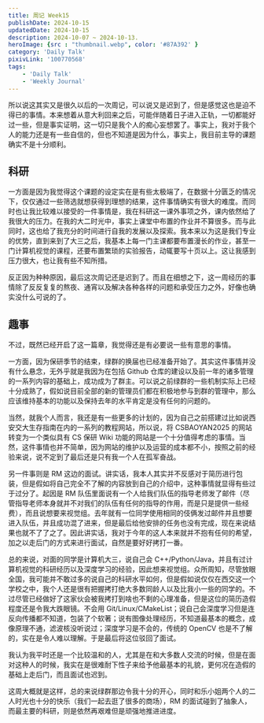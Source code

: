 ```yaml
---
title: 周记 Week15
publishDate: 2024-10-15
updatedDate: 2024-10-15
description: 2024-10-07 ~ 2024-10-13.
heroImage: {src : "thumbnail.webp", color: '#87A392' }
category: 'Daily Talk'
pixivLink: '100770568'
tags:
    - 'Daily Talk'
    - 'Weekly Journal'
---
```


所以说这其实又是很久以后的一次周记，可以说又是迟到了，但是感觉这也是迫不得已的事情。本来想着从意大利回来之后，可能伴随着日子进入正轨，一切都能好过一些，但是事实证明，这一切只是我个人的痴心妄想罢了。事实上，我对于我个人的能力还是有一些自信的，但也不知道是因为什么，事实上，我目前主导的课题确实不是十分顺利。

## 科研

一方面是因为我觉得这个课题的设定实在是有些太极端了，在数据十分匮乏的情况下，仅仅通过一些筛选就想获得到理想的结果，这件事情确实有很大的难度。而同时也让我比较难以接受的一件事情是，我在科研这一课外事项之外，课内依然给了我很大的压力。在我的大二时光中，事实上课堂中布置的作业并不算很多。而与此同时，这也给了我充分的时间进行自我的发展以及探索。我本来以为这是我们专业的优势，直到来到了大三之后，我基本上每一门主课都要布置漫长的作业，甚至一门计算机视觉的课程，还要布置繁琐的实验报告，动辄要写十页以上。这让我感到压力很大，也让我有些不知所措。

反正因为种种原因，最后这次周记还是迟到了。而且在细想之下，这一周经历的事情除了反反复复的熬夜、通宵以及解决各种各样的问题和承受压力之外，好像也确实没什么可说的了。

## 趣事

不过，既然已经开启了这一篇章，我觉得还是有必要说一些有意思的事情。

一方面，因为保研季节的结束，绿群的换届也已经准备开始了。其实这件事情并没有什么悬念，无外乎就是我因为在包括 Github 仓库的建设以及前一年的诸多管理的一系列内容的基础上，成功成为了群主。可以说之前绿群的一些机制实际上已经十分成熟了，假如说目前全部的新的管理员们都在积极地参与到群的管理中，那么应该维持基本的功能以及保持去年的水平肯定是没有任何的问题的。

当然，就我个人而言，我还是有一些更多的计划的，因为自己之前搭建过比如说西安交大生存指南在内的一系列的教程网站，所以说，将 CSBAOYAN2025 的网站转变为一个类似具有 CS 保研 Wiki 功能的网站是一个十分值得考虑的事情。当然，这件事情也并不简单，因为网站的维护以及运营的成本都不小，按照之前的经验来说，说不定到了最后还是只有我一个人在孤军奋战。

另一件事则是 RM 这边的面试。讲实话，我本人其实并不反感对于简历进行包装，但是假如将自己完全不了解的内容放到自己的介绍中，这种事情就显得有些过于过分了。起因是 RM 队伍里面说有一个人给我们队伍的指导老师发了邮件（尽管指导老师本身就并不对我们的队伍有任何的指导的作用，而是只是提供一些经费），而且说想要来视觉组。去年就有一位同学使用相同的伎俩发过邮件并且想要进入队伍，并且成功混了进来，但是最后给他安排的任务也没有完成，现在来说结果也就不了了之了。因此讲实话，我对于今年的这人本来就并不抱有任何的希望，加之以走后门的方式来进行面试，自然是要好好拷打一番。

总的来说，对面的同学是计算机大三，说自己会 C++/Python/Java，并且有过计算机视觉的科研经历以及深度学习的经验，因此想来视觉组。众所周知，尽管放眼全国，我可能并不敢过多的说自己的科研水平如何，但是假如说仅仅在西交这一个学校之中，我个人还是很有把握拷打绝大多数同龄人以及比我小一些的同学的。不过尽管已经做好了这家伙会被我拷打到啥也不剩的心理准备，但是这位的简历造假程度还是令我大跌眼镜。不会用 Git/Linux/CMakeList；说自己会深度学习但是连反向传播都不知道，包装了个软著；说有图像处理经历，不知道最基本的概念，成像原理不通，滤波核没听说过；深度学习是不会的，传统的 OpenCV 也是不了解的，实在是令人难以理解。于是最后将这位驳回了面试。

我认为我平时还是一个比较温和的人，尤其是在和大多数人交流的时候，但是在面对这种人的时候，我实在是很难耐下性子来给予他最基本的礼貌，更何况在造假的基础上走后门，而且面试也迟到。

这周大概就是这样，总的来说绿群那边令我十分的开心，同时和乐小姐两个人的二人时光也十分的快乐（我们一起去逛了很多的商场），RM 的面试碰到了抽象人，而最主要的科研，则是依然再艰难但是顽强地推进进度。